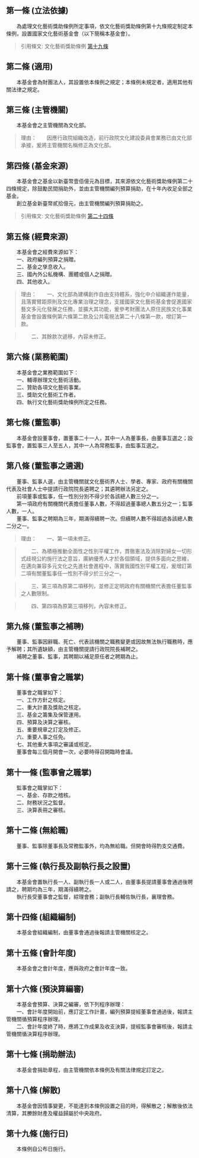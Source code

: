 第一條 (立法依據)
-----------------
　　為處理文化藝術獎助條例所定事項，依文化藝術獎助條例第十九條規定制定本條例，設置國家文化藝術基金會（以下簡稱本基金會）。  
> 引用條文: 文化藝術獎助條例 [第十九條](2902#第十九條-國家文化藝術基金會之設置)



第二條 (適用)
-------------
　　本基金會為財團法人，其設置依本條例之規定；本條例未規定者，適用其他有關法律之規定。  


第三條 (主管機關)
-----------------
　　本基金會之主管機關為文化部。  
> 理由：　　因應行政院組織改造，前行政院文化建設委員會業務已由文化部承接，爰將主管機關名稱修正為文化部。



第四條 (基金來源)
-----------------
　　本基金會之基金以新臺幣壹佰億元為目標，其來源依文化藝術獎助條例第二十四條規定，除鼓勵民間捐助外，並由主管機關編列預算捐助，在十年內收足全部之基金。  
　　創立基金新臺幣貳拾億元，由主管機關編列預算捐助之。  
> 引用條文: 文化藝術獎助條例 [第二十四條](2902#第二十四條-基金來源)



第五條 (經費來源)
-----------------
　　本基金會之經費來源如下：  
　　一、政府編列預算之捐贈。  
　　二、基金之孳息收入。  
　　三、國內外公私機構、團體或個人之捐贈。  
　　四、其他收入。  
> 理由：　　一、文化部為建構創作自由支持體系，強化中介組織運作能量，且落實臂距原則及文化專業治理之理念，支援國家文化藝術基金會促進國家藝文多元化發展之任務，並擴大其功能，爰參考財團法人原住民族文化事業基金會設置條例第六條第二款及公共電視法第二十八條第一款，增訂第一款。

> 　　二、其餘款次遞移，內容未修正。



第六條 (業務範圍)
-----------------
　　本基金會之業務範圍如下：  
　　一、輔導辦理文化藝術活動。  
　　二、贊助各項文化藝術事業。  
　　三、獎助文化藝術工作者。  
　　四、執行文化藝術獎助條例所定之任務。  


第七條 (董監事)
---------------
　　本基金會設董事會，置董事二十一人，其中一人為董事長，由董事互選之；設監事會，置監事三人至五人，其中一人為常務監事，由監事互選之。  


第八條 (董監事之遴選)
---------------------
　　董事、監事人選，由主管機關就文化藝術界人士、學者、專家、政府有關機關代表及社會人士中提請行政院院長遴聘之；其遴聘辦法另定之。  
　　前項董事或監事，任一性別分別不得少於各該總人數三分之一。  
　　第一項政府有關機關代表擔任董事人數，不得超過董事總人數五分之一；監事人數，一人。  
　　董事、監事之聘期為三年，期滿得續聘一次。但續聘人數不得超過各該總人數二分之一。  
> 理由：　　一、第一項未修正。

> 　　二、為積極推動全面性之性別平權工作，貫徹憲法及消除對婦女一切形式歧視公約施行法之意旨，廣納優秀人才於各個領域，提供多面向之思維，在邁向兼容多元文化之先進社會進程中，落實我國性別平權工程，爰增訂第二項有關董監事任一性別不得少於三分之一。

> 　　三、第三項為原第二項移列，並修正定明政府有關機關代表擔任董監事之人數限制。

> 　　四、第四項為原第三項移列，內容未修正。



第九條 (董監事之補聘)
---------------------
　　董事、監事因辭職、死亡、代表該機關之職務變更或因故無法執行職務時，應予解聘；其所遺缺額，由主管機關提請行政院院長補聘之。  
　　補聘之董事、監事，其聘期以補足原任者之聘期為止。  


第十條 (董事會之職掌)
---------------------
　　董事會之職掌如下：  
　　一、工作方針之核定。  
　　二、重大計畫及獎助之核定。  
　　三、基金之籌集及保管運用。  
　　四、預算及決算之審核。  
　　五、重要規章之訂定及修正。  
　　六、重要人事之任免。  
　　七、其他重大事項之審議或核定。  
　　董事會每三個月開會一次，必要時得召開臨時會議。  


第十一條 (監事會之職掌)
-----------------------
　　監事會之職掌如下：  
　　一、基金、存款之稽核。  
　　二、財務狀況之監督。  
　　三、決算表冊之審核。  


第十二條 (無給職)
-----------------
　　董事、監事除董事長及常務監事外，均為無給職。但開會時得酌支交通費。  


第十三條 (執行長及副執行長之設置)
---------------------------------
　　本基金會置執行長一人、副執行長一人或二人，由董事長提請董事會通過後聘請之，聘期均為三年，期滿得續聘之。  
　　執行長受董事會之監督，綜理會務；副執行長輔佐執行長，襄理會務。  


第十四條 (組織編制)
-------------------
　　本基金會組織編制，由董事會通過後報請主管機關核定之。  


第十五條 (會計年度)
-------------------
　　本基金會之會計年度，應與政府之會計年度一致。  


第十六條 (預決算編審)
---------------------
　　本基金會預算、決算之編審，依下列程序辦理：  
　　一、會計年度開始前，應訂定工作計畫，編列預算提經董事會通過後，報請主管機關循預算程序辦理。  
　　二、會計年度終了時，應將工作成果及收支決算，提經監事會審核後，報請主管機關循決算程序辦理。  


第十七條 (捐助辦法)
-------------------
　　本基金會捐助章程，由主管機關依本條例及有關法律規定訂定之。  


第十八條 (解散)
---------------
　　本基金會因情事變更，不能達到本條例設置之目的時，得解散之；解散後依法清算，其賸餘財產及權益歸屬於中央政府。  


第十九條 (施行日)
-----------------
　　本條例自公布日施行。